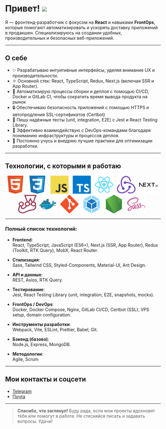 # Привет! <img src="https://raw.githubusercontent.com/blackcater/blackcater/main/images/Hi.gif" width="30px" />

Я — фронтенд-разработчик с фокусом на **React** и навыками  **FrontOps**, которые помогают автоматизировать и ускорять доставку приложений в продакшен. Специализируюсь на создании удобных, производительных и безопасных веб-приложений.

---

## О себе

- ✨ Разрабатываю интуитивные интерфейсы, уделяя внимание UX и производительности.  
- ⚛️ Основной стек: React, TypeScript, Redux, Next.js (включая SSR и App Router).
- 🚀 Автоматизирую процессы сборки и деплоя с помощью CI/CD, Docker и GitLab CI, чтобы сократить время вывода продукта на рынок
- 🔒 Обеспечиваю безопасность приложений с помощью HTTPS и автопродления SSL-сертификатов (Certbot)
- 🧪 Пишу надёжные тесты (unit, integration, E2E) с Jest и React Testing Library.
- 🤝 Эффективно взаимодействую с DevOps-командами благодаря пониманию инфраструктуры и процессов деплоя.
- 🎯 Постоянно учусь и внедряю лучшие практики для оптимизации разработки.

---

## Технологии, с которыми я работаю

<p align="center">
  <!-- Языки и базовые вещи -->
  <img src="https://raw.githubusercontent.com/devicons/devicon/master/icons/html5/html5-original.svg" alt="HTML5" width="60" height="60" />
  &nbsp;
  <img src="https://raw.githubusercontent.com/devicons/devicon/master/icons/css3/css3-original.svg" alt="CSS3" width="60" height="60" />
  &nbsp;
  <img src="https://raw.githubusercontent.com/devicons/devicon/master/icons/javascript/javascript-original.svg" alt="JavaScript" width="60" height="60" />
  &nbsp;
  <img src="https://raw.githubusercontent.com/devicons/devicon/master/icons/typescript/typescript-original.svg" alt="TypeScript" width="60" height="60" />
  &nbsp;
  <!-- Frontend-библиотеки и фреймворки -->
  <img src="https://raw.githubusercontent.com/devicons/devicon/master/icons/react/react-original.svg" alt="React" width="60" height="60" />
  &nbsp;
  <img src="https://raw.githubusercontent.com/devicons/devicon/master/icons/redux/redux-original.svg" alt="Redux" width="60" height="60" />
  &nbsp;
  <img src="https://raw.githubusercontent.com/devicons/devicon/master/icons/nextjs/nextjs-original-wordmark.svg" alt="Next.js" width="60" height="60" />
  &nbsp;
  <!-- Инструменты тестирования --> 
  <img src="https://raw.githubusercontent.com/devicons/devicon/master/icons/jest/jest-plain.svg" alt="Jest" width="60" height="60" />
  <!-- Дополнительные библиотеки -->
  <img src="https://raw.githubusercontent.com/devicons/devicon/master/icons/docker/docker-original.svg" alt="Docker" width="60" height="60" />
  &nbsp;
  <img src="https://raw.githubusercontent.com/devicons/devicon/master/icons/git/git-original.svg" alt="Git" width="60" height="60" />
  &nbsp;
  <img src="https://raw.githubusercontent.com/devicons/devicon/master/icons/webpack/webpack-original.svg" alt="Webpack" width="60" height="60" />
  &nbsp;
  <img src="https://raw.githubusercontent.com/devicons/devicon/master/icons/nodejs/nodejs-original.svg" alt="Node.js" width="60" height="60" />
  &nbsp;
  <img src="https://raw.githubusercontent.com/devicons/devicon/master/icons/sass/sass-original.svg" alt="Sass" width="60" height="60" />
  &nbsp;
</p>

---

### Полный список технологий:

- **Frontend**:  
  React, TypeScript, JavaScript (ES6+), Next.js (SSR, App Router), Redux (Toolkit, RTK Query), MobX, React Router.

- **Стилизация**:  
  Sass, Tailwind CSS, Styled-Components, Material-UI, Ant Design.  
  
- **API и данные**:  
  REST, Axios, RTK Query.

- **Тестирование**:  
  Jest, React Testing Library (unit, integration, E2E, snapshots, mocks).
  
- **FrontOps / DevOps**:  
 Docker, Docker Compose, Nginx, GitLab CI/CD, Certbot (SSL), VPS setup, domain configuration.

- **Инструменты разработки**:  
  Webpack, Vite, ESLint, Prettier, Babel, Git.

- **Бэкенд (базово)**:  
  Node.js, Express, MongoDB.

- **Методологии**:  
  Agile, Scrum

---

## Мои контакты и соцсети

- [Telegram](@anastasiya_guryanova)  
- [Почта](mailto:anastasia.gurianova.dev@mail.ru)

---


> **Спасибо, что заглянул!** Буду рада, если мои проекты вдохновят тебя или помогут в работе. Не стесняйся писать и задавать вопросы. Удачи! 
